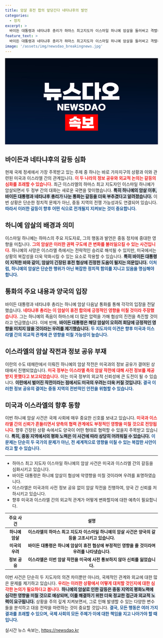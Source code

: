 ```yaml
---
title: 암살 휴전 합의 앞당긴다 네타냐후의 발언
categories:
  - 정치
excerpt: >
  바이든 대통령과 네타냐후 총리가 하마스 최고지도자 이스마일 하니예 암살을 둘러싸고 격렬히 논쟁하며 갈등이 확대되고 있습니다. 하니예의 죽음이 휴전 협상에 미칠 영향에 대한 우려로 두 정상의 입장이 첨예하게 대립하고 있습니다.
feature_text: >
  바이든 대통령과 네타냐후 총리가 하마스 최고지도자 이스마일 하니예 암살을 둘러싸고 격렬히 논쟁하며 갈등이 확대되고 있습니다. 하니예의 죽음이 휴전 협상에 미칠 영향에 대한 우려로 두 정상의 입장이 첨예하게 대립하고 있습니다.
image: '/assets/img/newsdao_breakingnews.jpg'
---
```


<p><img src="/assets/img/newsdao_breakingnews.jpg" alt="ranknews 속보" /></p>

<h2 data-ke-size="size26">바이든과 네타냐후의 갈등 심화</h2>

<p data-ke-size="size16">현재 국제 정세에서 가장 주목받고 있는 주제 중 하나는 바로 가자지구의 상황과 이와 관련된 미국과 이스라엘 간의 관계입니다. <b><span style="color: #ee2323;">이 두 나라의 정보 공유와 외교적 논의는 갈등의 심화를 초래할 수 있습니다.</span></b> 최근 이스라엘의 하마스 최고 지도자인 이스마일 하니예가 암살되면서 두 정부 간의 대화는 새로운 국면을 맞이했습니다. <b><span style="background-color: #21538527;">특히 하니예의 암살 이후, 바이든 대통령과 네타냐후 총리가 나눈 통화는 갈등을 더욱 부추겼다고 알려졌습니다.</span></b> 이번 상황은 단순한 정치적 문제가 아닌, 중동 지역의 전쟁 가능성과도 연결되어 있습니다. <b><span style="color: #1a5490;">따라서 이러한 갈등이 향후 어떤 식으로 전개될지 지켜보는 것이 중요합니다.</span></b></p>

<h2 data-ke-size="size26">하니예 암살의 배경과 의미</h2>

<p data-ke-size="size16">이스마일 하니예는 하마스의 주요 지도자로, 그의 행동과 발언은 중동 정치에 중대한 영향을 미칩니다. <b><span style="color: #ee2323;">그의 암살은 이러한 권력 구도에 큰 변화를 불러일으킬 수 있는 사건입니다.</span></b> 하니예의 사망은 이스라엘 측에서는 전략적인 승리로 해석될 수 있지만, 미국에서는 상황의 복잡성을 더욱 악화시킬 수 있는 요소로 작용할 수 있습니다. <b><span style="background-color: #21538527;">특히 바이든 대통령이 지적한 바와 같이, 암살이 긴장된 휴전 협상에 진정한 도움이 될지는 의문입니다.</span></b> <b><span style="color: #1a5490;">이처럼, 하니예의 암살은 단순한 행위가 아닌 복잡한 정치적 함의를 지니고 있음을 명심해야 합니다.</span></b></p>

<h2 data-ke-size="size26">통화의 주요 내용과 양국의 입장</h2>

<p data-ke-size="size16">바이든 대통령과 네타냐후 총리는 하니예 암살 다음날 통화를 통해 각각의 입장을 전달했습니다. <b><span style="color: #ee2323;">네타냐후 총리는 이 암살이 휴전 합의에 긍정적인 영향을 미칠 것이라 주장했습니다.</span></b> 그는 하니예의 죽음이 하마스에 더 많은 압력을 가해 협상의 진전을 촉진할 것이라고 언급했습니다. 이에 반해, <b><span style="background-color: #21538527;">바이든 대통령은 해당 암살이 오히려 회담에 긍정적인 영향을 미치지 않을 것이라는 우려를 제기했습니다.</span></b> <b><span style="color: #1a5490;">두 지도자의 이견은 향후 미국과 이스라엘 간의 외교적 관계에 큰 영향을 미칠 가능성이 높습니다.</span></b></p>

<h2 data-ke-size="size26">이스라엘의 암살 작전과 정보 공유 부재</h2>

<p data-ke-size="size16">이란의 수도 테헤란에서 이뤄진 하니예의 암살 작전은 미국과의 정보 공유가 결여된 상태에서 진행되었습니다. <b><span style="color: #ee2323;">미국 정부는 이스라엘 측의 암살 작전에 대해 사전 정보를 제공받지 못했다고 보고되었습니다.</span></b> 이는 미국 정부의 외교적 신뢰성에 큰 도전이 될 수 있습니다. <b><span style="background-color: #21538527;">이란에서 벌어진 작전이라는 점에서도 미국의 우려는 더욱 커질 것입니다.</span></b> <b><span style="color: #1a5490;">결국 이러한 정보 공유의 결여는 중동 지역의 전반적인 안전을 위협할 수 있습니다.</span></b></p>

<h2 data-ke-size="size26">미국과 이스라엘의 향후 동향</h2>

<p data-ke-size="size16">이번 하니예 암살 사건은 국제 사회에 매우 중요한 신호를 보내고 있습니다. <b><span style="color: #ee2323;">미국과 이스라엘 간의 신뢰가 흔들리면서 양측의 협력 관계에도 부정적인 영향을 미칠 것으로 전망됩니다.</span></b> 향후 긴장된 상황 속에서도 양국이 어떤 형태로 협력할 수 있을지 주목받고 있습니다. <b><span style="background-color: #21538527;">특히, 중동 지역에서의 평화 노력은 이 사건에 따라 상당히 어려워질 수 있습니다.</span></b> <b><span style="color: #1a5490;">이 문제는 단순히 두 국가의 문제가 아닌, 전 세계적으로 영향을 미칠 수 있는 복잡한 사안이라고 할 수 있습니다.</span></b></p>

<hr>

<ul>
<li>하마스 최고 지도자 이스마일 하니예의 암살 사건은 미국과 이스라엘 간의 갈등을 심화시키고 있습니다.</li>
<li>바이든 대통령은 하니예 암살이 협상에 악영향을 미칠 것이라며 우려를 표명하였습니다.</li>
<li>이스라엘은 미국과의 사전 정보 공유 없이 암살 작전을 진행하여, 양국 간 신뢰를 저하시키고 있습니다.</li>
<li>향후 미국과 이스라엘 간의 외교적 관계가 어떻게 변화할지에 대한 예측이 필요합니다.</li>
</ul>

<table style="width: 100%;">
    <thead>
        <tr>
            <th style="text-align: center;">주요 사건</th>
            <th style="text-align: center;">설명</th>
        </tr>
    </thead>
    <tbody>
        <tr>
            <td style="text-align: center; height: 17px;"><b>하니예 암살</b></td>
            <td style="text-align: center; height: 17px;"><b>이스라엘의 하마스 최고 지도자 이스마일 하니예의 암살 사건은 양국의 갈등을 고조시키고 있습니다.</b></td>
        </tr>
        <tr>
            <td style="text-align: center; height: 17px;"><b>미국의 우려</b></td>
            <td style="text-align: center; height: 17px;"><b>바이든 대통령은 하니예 암살이 휴전 협상에 부정적인 영향을 줄 것이라며 우려를 나타냈습니다.</b></td>
        </tr>
        <tr>
            <td style="text-align: center; height: 17px;"><b>정보 공유</b></td>
            <td style="text-align: center; height: 17px;"><b>이스라엘은 이번 암살 작전을 미국에 사전 통보하지 않아 신뢰를 잃었습니다.</b></td>
        </tr>
    </tbody>
</table>

<p data-ke-size="size16">이번 사건은 단순히 두 지도자의 의견 차이뿐만 아니라, 국제적인 관계와 외교에 대한 많은 문제를 제기하고 있습니다. <b><span style="color: #ee2323;">우리는 이러한 상황에서 어떻게 대처할 것인지에 대한 심각한 논의가 필요하다고 봅니다.</span></b> <b><span style="background-color: #21538527;">하니예의 암살로 인한 갈등은 중동 지역의 평화노력에 심각한 영향을 미칠 것으로 예상되며, 이를 해결하기 위한 더욱 정교한 접근과 외교적 노력이 요구됩니다.</span></b> 상황을 주의 깊게 지켜보면서, 그로 인해 발생할 수 있는 다양한 변수들을 분석하고 대응 전략을 마련하는 것이 중요할 것입니다. <b><span style="color: #1a5490;">결국, 모든 행동은 여러 가지 결과를 초래할 수 있으며, 국제 사회의 모든 주체가 이에 대한 책임을 지고 나아가야 할 때입니다.</span></b></p>
실시간 뉴스 속보는, <a href="https://newsdao.kr" rel="dofollow">https://newsdao.kr</a>


